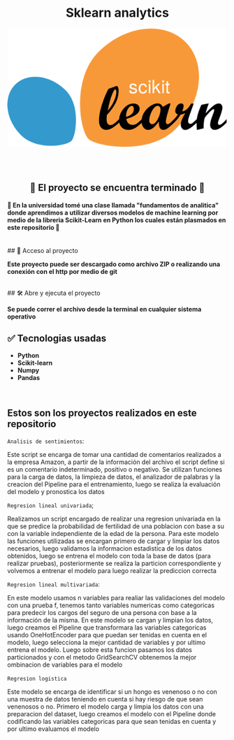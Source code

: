 <h1 align="center"> Sklearn analytics </h1>

<p align="center">
  <img src="./assets/scikit-learn.png" alt="Sublime's custom image"/>
</p>

<br>
<br>
<h2 align="center">🏁 El proyecto se encuentra terminado 🏁 </h2>

<h4> 🔨 En la universidad tomé una clase llamada "fundamentos de analitica" donde aprendimos a utilizar diversos modelos de machine learning por medio de la libreria Scikit-Learn en Python los cuales están plasmados en este repositorio 🔨 </h4>

<br>
## 📁 Acceso al proyecto

**Este proyecto puede ser descargado como archivo ZIP o realizando una conexión con el http por medio de git**

<br>
## 🛠️ Abre y ejecuta el proyecto

**Se puede correr el archivo desde la terminal en cualquier sistema operativo**
<br>
## ✅ Tecnologias usadas

- **Python**<br>
- **Scikit-learn**<br>
- **Numpy**<br>
- **Pandas**<br>
<br>

## Estos son los proyectos realizados en este repositorio

`Analisis de sentimientos`:

<p> Este script se encarga de tomar una cantidad de comentarios realizados a la empresa Amazon, a partir de la información del archivo el script define si es un comentario indeterminado, positivo o negativo. Se utilizan funciones para la carga de datos, la limpieza de datos, el analizador de palabras y la creacion del Pipeline para el entrenamiento, luego se realiza la evaluación del modelo y pronostica los datos </p>

`Regresion lineal univariada`;

<p> Realizamos un script encargado de realizar una regresion univariada en la que se predice la probabilidad de fertilidad de una poblacion con base a su con la variable independiente de la edad de la persona. Para este modelo las funciones utilizadas se encargan primero de cargar y limpiar los datos necesarios, luego validamos la informacion estadistica de los datos obtenidos, luego se entrena el modelo con toda la base de datos (para realizar pruebas), posteriormente se realiza la particion correspondiente y volvemos a entrenar el modelo para luego realizar la prediccion correcta </p>

`Regresion lineal multivariada`:

<p>  En este modelo usamos n variables para realiar las validaciones del modelo con una prueba f, tenemos tanto variables numericas como categoricas  para predecir los cargos del seguro de una persona con base a la información de la misma. En este modelo se cargan y limpian los datos, luego creamos el Pipeline que transformara las variables categoricas usando OneHotEncoder para que puedan ser tenidas en cuenta en el modelo, luego selecciona la mejor cantidad de variables y por ultimo entrena el modelo. Luego sobre esta funcion pasamos los datos particionados y con el metodo GridSearchCV obtenemos la mejor ombinacion de variables para el modelo  </p>

`Regresion logistica`

<p> Este modelo se encarga de identificar si un hongo es venenoso o no con una muestra de datos teniendo en cuenta si hay riesgo de que sean venenosos o no. Primero el modelo carga y limpia los datos con una preparacion del dataset, luego creamos el modelo con el Pipeline donde codificando las variables categoricas para que sean tenidas en cuenta y por ultimo evaluamos el modelo </p>
